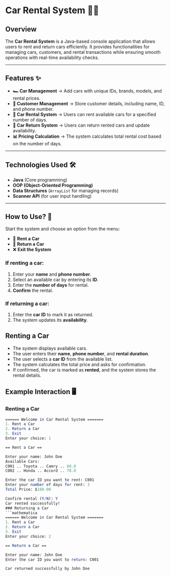 # Car Rental System 🚗💨

## Overview  
The **Car Rental System** is a Java-based console application that allows users to rent and return cars efficiently. It provides functionalities for managing cars, customers, and rental transactions while ensuring smooth operations with real-time availability checks.  

---

## Features ✨  
- **🏎️ Car Management** → Add cars with unique IDs, brands, models, and rental prices.  
- **👤 Customer Management** → Store customer details, including name, ID, and phone number.  
- **📅 Car Rental System** → Users can rent available cars for a specified number of days.  
- **🔄 Car Return System** → Users can return rented cars and update availability.  
- **📊 Pricing Calculation** → The system calculates total rental cost based on the number of days.  

---

## Technologies Used 🛠️  
- **Java** (Core programming)  
- **OOP (Object-Oriented Programming)**  
- **Data Structures** (`ArrayList` for managing records)  
- **Scanner API** (for user input handling)  

---

## How to Use? 📖  

Start the system and choose an option from the menu:  
- 🚗 **Rent a Car**  
- 🔄 **Return a Car**  
- ❌ **Exit the System**  

### If renting a car:  
1. Enter your **name** and **phone number**.  
2. Select an available car by entering its **ID**.  
3. Enter the **number of days** for rental.  
4. **Confirm** the rental.  

### If returning a car:  
1. Enter the **car ID** to mark it as returned.  
2. The system updates its **availability**.  

## Renting a Car  
- The system displays available cars.  
- The user enters their **name**, **phone number**, and **rental duration**.  
- The user selects a **car ID** from the available list.  
- The system calculates the total price and asks for confirmation.  
- If confirmed, the car is marked as **rented**, and the system stores the rental details.  

## Example Interaction 🖥️  

### Renting a Car  
```mathematica
====== Welcome in Car Rental System =======
1. Rent a Car
2. Return a Car
3. Exit
Enter your choice: 1

== Rent a Car ==

Enter your name: John Doe
Available Cars:
C001 .. Toyota .. Camry .. 60.0
C002 .. Honda .. Accord .. 70.0

Enter the car ID you want to rent: C001
Enter your number of days for rent: 3
Total Price: $180.00

Confirm rental (Y/N): Y
Car rented successfully!
### Returning a Car
```mathematica
====== Welcome in Car Rental System =======
1. Rent a Car
2. Return a Car
3. Exit
Enter your choice: 2

== Return a Car ==

Enter your name: John Doe
Enter the car ID you want to return: C001

Car returned successfully by John Doe
